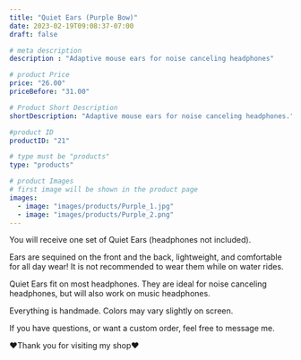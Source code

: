```yaml
---
title: "Quiet Ears (Purple Bow)"
date: 2023-02-19T09:08:37-07:00
draft: false

# meta description
description : "Adaptive mouse ears for noise canceling headphones"

# product Price
price: "26.00"
priceBefore: "31.00"

# Product Short Description
shortDescription: "Adaptive mouse ears for noise canceling headphones."

#product ID
productID: "21"

# type must be "products"
type: "products"

# product Images
# first image will be shown in the product page
images:
  - image: "images/products/Purple_1.jpg"
  - image: "images/products/Purple_2.png"
---
```


You will receive one set of Quiet Ears (headphones not included).

Ears are sequined on the front and the back, lightweight, and comfortable for all day wear! It is not recommended to wear them while on water rides.

Quiet Ears fit on most headphones. They are ideal for noise canceling headphones, but will also work on music headphones.

Everything is handmade. Colors may vary slightly on screen.

If you have questions, or want a custom order, feel free to message me.

❤Thank you for visiting my shop❤
